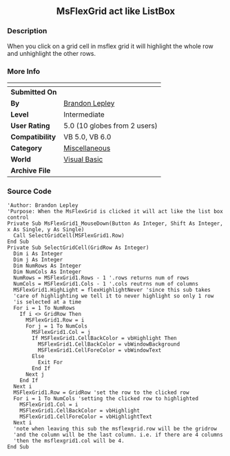 ﻿<div align="center">

## MsFlexGrid act like ListBox


</div>

### Description

When you click on a grid cell in msflex grid it will highlight the whole row and unhighlight the other rows.
 
### More Info
 


<span>             |<span>
---                |---
**Submitted On**   |
**By**             |[Brandon Lepley](https://github.com/Planet-Source-Code/PSCIndex/blob/master/ByAuthor/brandon-lepley.md)
**Level**          |Intermediate
**User Rating**    |5.0 (10 globes from 2 users)
**Compatibility**  |VB 5\.0, VB 6\.0
**Category**       |[Miscellaneous](https://github.com/Planet-Source-Code/PSCIndex/blob/master/ByCategory/miscellaneous__1-1.md)
**World**          |[Visual Basic](https://github.com/Planet-Source-Code/PSCIndex/blob/master/ByWorld/visual-basic.md)
**Archive File**   |[](https://github.com/Planet-Source-Code/brandon-lepley-msflexgrid-act-like-listbox__1-29747/archive/master.zip)





### Source Code

```
'Author: Brandon Lepley
'Purpose: When the MsFlexGrid is clicked it will act like the list box control
Private Sub MsFlexGrid1_MouseDown(Button As Integer, Shift As Integer, x As Single, y As Single)
  Call SelectGridCell(MSFlexGrid1.Row)
End Sub
Private Sub SelectGridCell(GridRow As Integer)
  Dim i As Integer
  Dim j As Integer
  Dim NumRows As Integer
  Dim NumCols As Integer
  NumRows = MSFlexGrid1.Rows - 1 '.rows returns num of rows
  NumCols = MSFlexGrid1.Cols - 1 '.cols reutrns num of columns
  MSFlexGrid1.HighLight = flexHighlightNever 'since this sub takes
  'care of highlighting we tell it to never highlight so only 1 row
  'is selected at a time
  For i = 1 To NumRows
    If i <> GridRow Then
      MSFlexGrid1.Row = i
      For j = 1 To NumCols
        MSFlexGrid1.Col = j
        If MSFlexGrid1.CellBackColor = vbHighlight Then
          MSFlexGrid1.CellBackColor = vbWindowBackground
          MSFlexGrid1.CellForeColor = vbWindowText
        Else
          Exit For
        End If
      Next j
    End If
  Next i
  MSFlexGrid1.Row = GridRow 'set the row to the clicked row
  For i = 1 To NumCols 'setting the clicked row to highlighted
    MSFlexGrid1.Col = i
    MSFlexGrid1.CellBackColor = vbHighlight
    MSFlexGrid1.CellForeColor = vbHighlightText
  Next i
  'note when leaving this sub the msflexgrid.row will be the gridrow
  'and the column will be the last column. i.e. if there are 4 columns
  'then the msflexgrid1.col will be 4.
End Sub
```

